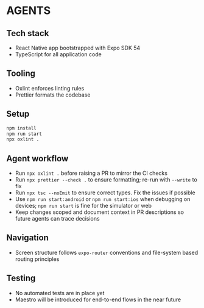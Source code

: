 # AGENTS

## Tech stack

- React Native app bootstrapped with Expo SDK 54
- TypeScript for all application code

## Tooling

- Oxlint enforces linting rules
- Prettier formats the codebase

## Setup

```bash
npm install
npm run start
npx oxlint .
```

## Agent workflow

- Run `npx oxlint .` before raising a PR to mirror the CI checks
- Run `npx prettier --check .` to ensure formatting; re-run with `--write` to fix
- Run `npx tsc --noEmit` to ensure correct types. Fix the issues if possible
- Use `npm run start:android` or `npm run start:ios` when debugging on devices; `npm run start` is fine for the simulator or web
- Keep changes scoped and document context in PR descriptions so future agents can trace decisions

## Navigation

- Screen structure follows `expo-router` conventions and file-system based routing principles

## Testing

- No automated tests are in place yet
- Maestro will be introduced for end-to-end flows in the near future
